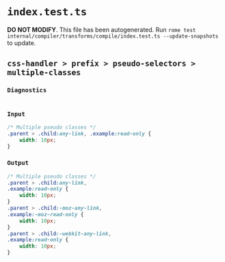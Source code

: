 # `index.test.ts`

**DO NOT MODIFY**. This file has been autogenerated. Run `rome test internal/compiler/transforms/compile/index.test.ts --update-snapshots` to update.

## `css-handler > prefix > pseudo-selectors > multiple-classes`

### `Diagnostics`

```css

```

### `Input`

```css
/* Multiple pseudo classes */
.parent > .child:any-link, .example:read-only {
	width: 10px;
}
```

### `Output`

```css
/* Multiple pseudo classes */
.parent > .child:any-link,
.example:read-only {
	width: 10px;
}
.parent > .child:-moz-any-link,
.example:-moz-read-only {
	width: 10px;
}
.parent > .child:-webkit-any-link,
.example:read-only {
	width: 10px;
}

```
